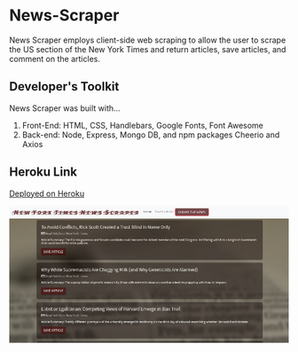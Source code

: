 # News-Scraper

News Scraper employs client-side web scraping to allow the user to scrape the US section of the New York Times and return articles, save articles, and comment on the articles.

## Developer's Toolkit

News Scraper was built with...
1. Front-End: HTML, CSS, Handlebars, Google Fonts, Font Awesome
2. Back-end: Node, Express, Mongo DB, and npm packages Cheerio and Axios

## Heroku Link
[Deployed on Heroku](https://salty-chamber-37652.herokuapp.com/)

![screenshot](/public/assets/img/news-scraper-screenshot.png)
